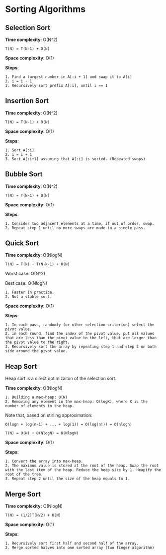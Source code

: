 # Sorting Algorithms

## Selection Sort

**Time complexity**: O(N^2)
    
    T(N) = T(N-1) + O(N)

**Space complexity**: O(1)

**Steps**:
    
    1. Find a largest number in A[:i + 1] and swap it to A[i]
    2. i = i - 1
    3. Recursively sort prefix A[:i], until i == 1

    
## Insertion Sort

**Time complexity**: O(N^2)

    T(N) = T(N-1) + O(N)

**Space complexity**: O(1)

**Steps**:

    1. Sort A[:i]
    2. i = i + 1
    3. Sort A[:i+1] assuming that A[:i] is sorted. (Repeated swaps)

## Bubble Sort

**Time complexity**: O(N^2)

    T(N) = T(N-1) + O(N)

**Space complexity**: O(1)

**Steps**:

    1. Consider two adjacent elements at a time, if out of order, swap. 
    2. Repeat step 1 until no more swaps are made in a single pass. 

## Quick Sort

**Time complexity**: O(NlogN)

    T(N) = T(k) + T(N-k-1) + O(N)

Worst case: O(N^2)

Best case: O(NlogN)

    1. Faster in practice. 
    2. Not a stable sort.


**Space complexity**: O(1)

**Steps**:
    
    1. In each pass, randomly (or other selection criterion) select the pivot value. 
    2. in each round, find the index of the pivot value, put all values that are less than the pivot value to the left, that are larger than the pivot value to the right. 
    3. Recursively sort the array by repeating step 1 and step 2 on both side around the pivot value. 
    
## Heap Sort

Heap sort is a direct optimizaiton of the selection sort. 

**Time complexity**: O(NlogN)

    1. Building a max-heap: O(N)
    2. Removing any element in the max-heap: O(logK), where K is the number of elements in the heap. 

Note that, based on stirling approximation:

    O(logn + log(n-1) + ... + log(1)) = O(log(n!)) = O(nlogn) 

    T(N) = O(N) + O(NlogN) = O(NlogN)

**Space complexity**: O(1)

**Steps**:
    
    1. Convert the array into max-heap. 
    2. The maximum value is stored at the root of the heap. Swap the root with the last item of the heap. Reduce the heap size by 1. Heapify the root of the tree. 
    3. Repeat step 2 until the size of the heap equals to 1. 


## Merge Sort 

**Time complexity:** O(NlogN)

    T(N) = (1/2)T(N/2) + O(N)

**Space complexity:** O(1)

**Steps**:
    
    1. Recursively sort first half and second half of the array. 
    2. Merge sorted halves into one sorted array (two finger algorithm)



